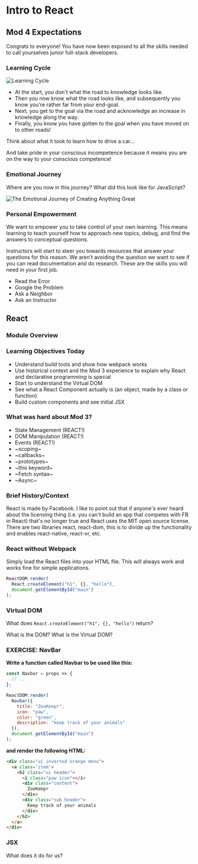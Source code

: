 # Intro to React

## Mod 4 Expectations

Congrats to everyone! You have now been exposed to all the skills needed to call yourselves junior full-stack developers.

### Learning Cycle

![Learning Cycle][learning-cycle]

- At the start, you don't what the road to knowledge looks like.
- Then you now know what the road looks like, and subsequently you know you're rather far from your end-goal.
- Next, you get to the goal via the road and acknowledge an increase in knowledge along the way.
- Finally, you know you have gotten to the goal when you have moved on to other roads!

Think about what it took to learn how to drive a car...

And take pride in your conscious incompetence because it means you are on the way to your conscious competence!

### Emotional Journey

Where are you now in this journey? What did this look like for JavaScript?

![The Emotional Journey of Creating Anything Great][emotional-journey]

### Personal Empowerment

We want to empower you to take control of your own learning. This means learning to teach yourself how to approach new topics, debug, and find the answers to conceptual questions.

Instructors will start to steer you towards resources that answer your questions for this reason. We aren’t avoiding the question we want to see if you can read documentation and do research. These are the skills you will need in your first job.

- Read the Error
- Google the Problem
- Ask a Neighbor
- Ask an Instructor

## React

### Module Overview

### Learning Objectives Today

- Understand build tools and show how webpack works
- Use historical context and the Mod 3 experience to explain why React and declarative programming is special
- Start to understand the Virtual DOM
- See what a React Component actually is (an object, made by a class or function)
- Build custom components and see initial JSX

### What was hard about Mod 3?

- State Management (REACT!)
- DOM Manipulation (REACT!)
- Events (REACT!)
- ~scoping~
- ~callbacks~
- ~prototypes~
- ~this keyword~
- ~Fetch syntax~
- ~Async~

### Brief History/Context

React is made by Facebook. I like to point out that if anyone's ever heard about the licensing thing (i.e. you can't build an app that competes with FB in React) that's no longer true and React uses the MIT open source license. There are two libraries react, react-dom, this is to divide up the functionality and enables react-native, react-vr, etc.

### React without Webpack

Simply load the React files into your HTML file. This will always work and works fine for simple applications.

```js
ReactDOM.render(
  React.createElement("h1", {}, "hello"),
  document.getElementById("main")
);
```

### Virtual DOM

What does `React.createElement("h1", {}, "hello")` return?

What is the DOM? What is the Virtual DOM?

### EXERCISE: NavBar

**Write a function called Navbar to be used like this:**

```jsx
const Navbar = props => {
  // ...
};

ReactDOM.render(
  Navbar({
    title: "ZooKeepr",
    icon: "paw",
    color: "green",
    description: "keep track of your animals"
  }),
  document.getElementById("main")
);
```

**and render the following HTML:**

```html
<div class="ui inverted orange menu">
  <a class='item'>
    <h2 class="ui header">
      <i class="paw icon"></i>
      <div class="content">
        ZooKeepr
      </div>
      <div class="sub header">
        Keep track of your animals
      </div>
    </h2>
  </a>
</div>
```

### JSX

What does it do for us?

[learning-cycle]: https://user-images.githubusercontent.com/20468684/44881320-33845480-ac7d-11e8-8a69-5e30c51ebfd9.jpg
[emotional-journey]: https://camo.githubusercontent.com/ac906958051e330bbbb3a0e29ecd01b26d7c5bdb/68747470733a2f2f692e696d6775722e636f6d2f5834515235656e2e706e67
